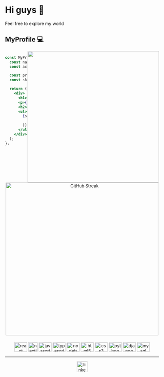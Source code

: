 # Hi guys 👋

Feel free to explore my world

## MyProfile 💻


<img align="right" width="430" src="https://quotes-github-readme.vercel.app/api?type=vertical&theme=dracula" />

```jsx

const MyProfile = () => {
  const name = "Henrique de Oliveira Santos";
  const acknowledgements = "Software Development";

  const primarySkillset = "Some Skills";
  const skills = ["React", "NextJs", "TypeScript", "Node.js"];

  return (
    <div>
      <h1>{name}</h1>
      <p>{acknowledgements}</p>
      <h2>{primarySkillset}</h2>
      <ul>
        {skills.map((skill, index) => (
          <li key={index}>{skill}</li>
        ))}
      </ul>
    </div>
  );
};


```

###


<div align="center" >
  <img width="500" src="http://github-readme-streak-stats.herokuapp.com?user=hernique33comiitei&theme=one-dark-pro" alt="GitHub Streak" />
</div>


###

<div align="center">
  <img src="https://cdn.jsdelivr.net/gh/devicons/devicon/icons/react/react-original.svg" height="30" width="42" alt="react logo"  />
  <img src="https://files.raycast.com/4dnlt8m2mcb98bzc4zb8pggc4csi" height="30" width="auto" alt="nextjs logo" />
  <img src="https://cdn.jsdelivr.net/gh/devicons/devicon/icons/javascript/javascript-original.svg" height="30" width="42" alt="javascript logo"  />
  <img src="https://cdn.jsdelivr.net/gh/devicons/devicon/icons/typescript/typescript-plain.svg" height="30" width="42" alt="typescript logo"  />
  <img src="https://cdn.jsdelivr.net/gh/devicons/devicon/icons/nodejs/nodejs-original.svg" height="30" width="42" alt="nodejs logo"  />
  <img src="https://cdn.jsdelivr.net/gh/devicons/devicon/icons/html5/html5-original.svg" height="30" width="42" alt="html5 logo"  />
  <img src="https://cdn.jsdelivr.net/gh/devicons/devicon/icons/css3/css3-original.svg" height="30" width="42" alt="css3 logo"  />
  <img src="https://cdn.jsdelivr.net/gh/devicons/devicon/icons/python/python-original.svg" height="30" width="42" alt="python logo"  />
  <img src="https://cdn.jsdelivr.net/gh/devicons/devicon/icons/django/django-plain.svg" height="30" width="42" alt="django logo"  />
  <img src="https://cdn.jsdelivr.net/gh/devicons/devicon/icons/mysql/mysql-original.svg" height="30" width="42" alt="mysql logo"  />      
</div>

<hr>

<div align="center">
  <a href="https://www.linkedin.com/in/henrique-oliveira-1639a924a/" target="_blank">
    <img src="https://img.shields.io/static/v1?message=LinkedIn&logo=linkedin&label=&color=0077B5&logoColor=white&labelColor=&style=for-the-badge" height="35" alt="linkedin logo"  />
  </a>
</div>
